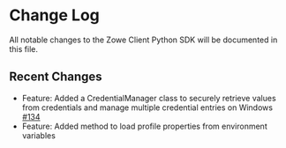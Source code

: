 # Change Log

All notable changes to the Zowe Client Python SDK will be documented in this file.

## Recent Changes

- Feature: Added a CredentialManager class to securely retrieve values from credentials and manage multiple credential entries on Windows [#134](https://github.com/zowe/zowe-client-python-sdk/issues/134)
- Feature: Added method to load profile properties from environment variables